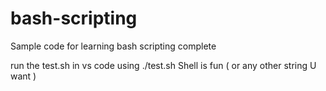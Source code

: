 # bash-scripting
Sample code for learning bash scripting complete

run the test.sh in vs code using ./test.sh Shell is fun ( or any other string U want )

